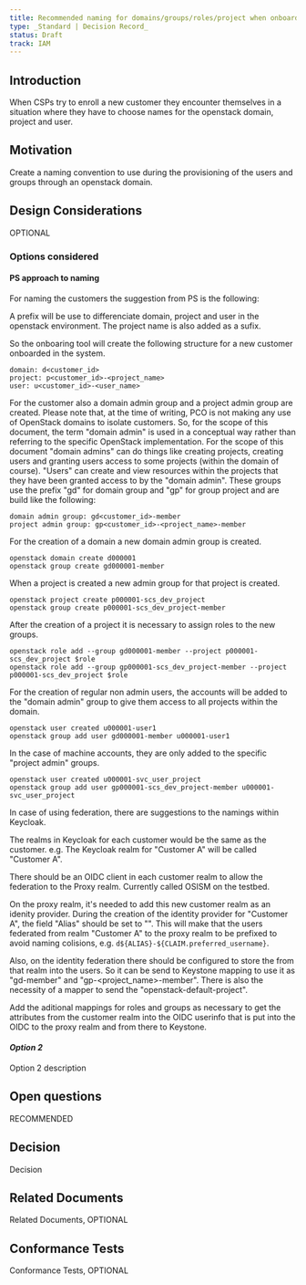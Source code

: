 ```yaml
---
title: Recommended naming for domains/groups/roles/project when onboarding new customers
type: _Standard | Decision Record_
status: Draft
track: IAM
---
```


<!---
This is a template striving to provide a starting point for
creating a standard or decision record adhering to scs-0001.
Replace at least all text which is _italic_.
See https://github.com/SovereignCloudStack/standards/blob/main/Standards/scs-0001-v1-sovereign-cloud-standards.md
--->

## Introduction

When CSPs try to enroll a new customer they encounter themselves in
a situation where they have to choose names for the openstack domain,
project and user.

## Motivation

Create a naming convention to use during the provisioning of the users and
groups through an openstack domain.

## Design Considerations

OPTIONAL

### Options considered

#### PS approach to naming

For naming the customers the suggestion from PS is the following:

A prefix will be use to differenciate domain, project and user in
the openstack environment. The project name is also added as a sufix.

So the onboaring tool will create the following structure for a new
customer onboarded in the system.

```commandline
domain: d<customer_id>
project: p<customer_id>-<project_name>
user: u<customer_id>-<user_name>
```

For the customer also a domain admin group and a project admin group are
created. Please note that, at the time of writing, PCO is not making any
use of OpenStack domains to isolate customers. So, for the scope of this
document, the term "domain admin" is used in a conceptual way rather than
referring to the specific OpenStack implementation. For the scope of this
document "domain admins" can do things like creating projects, creating
users and granting users access to some projects (within the domain of
course). "Users" can create and view resources within the projects that
they have been granted access to by the "domain admin".
These groups use the prefix "gd" for domain group and "gp" for group project
and are build like the following:

```commandline
domain admin group: gd<customer_id>-member
project admin group: gp<customer_id>-<project_name>-member
```

For the creation of a domain a new domain admin group is created.

```commandline
openstack domain create d000001
openstack group create gd000001-member
```

When a project is created a new admin group for that project is created.

```commandline
openstack project create p000001-scs_dev_project
openstack group create p000001-scs_dev_project-member
```

After the creation of a project it is necessary to assign roles to the
new groups.

```commandline
openstack role add --group gd000001-member --project p000001-scs_dev_project $role
openstack role add --group gp000001-scs_dev_project-member --project p000001-scs_dev_project $role
```

For the creation of regular non admin users, the accounts will be added
to the "domain admin" group to give them access to all projects within
the domain.

```commandline
openstack user created u000001-user1
openstack group add user gd000001-member u000001-user1
```

In the case of machine accounts, they are only added to the specific
"project admin" groups.

```commandline
openstack user created u000001-svc_user_project
openstack group add user gp000001-scs_dev_project-member u000001-svc_user_project
```

In case of using federation, there are suggestions to the namings within Keycloak.

The realms in Keycloak for each customer would be the same as the customer. e.g. The Keycloak realm for "Customer A"
will be called "Customer A".

There should be an OIDC client in each customer realm to allow the federation to the Proxy realm. Currently called OSISM 
on the testbed.

On the proxy realm, it's needed to add this new customer realm as an idenity provider. During the creation of the identity
provider for "Customer A", the field "Alias" should be set to "<customer-id>". This will make that the users federated from
realm "Customer A" to the proxy realm to be prefixed to avoid naming colisions, e.g. `d${ALIAS}-${CLAIM.preferred_username}`.

Also, on the identity federation there should be configured to store the <customer-id> from that realm into the users. So it
can be send to Keystone mapping to use it as "gd<customer-id>-member" and "gp<customer-id>-<project_name>-member". There is
also the necessity of a mapper to send the "openstack-default-project".

Add the aditional mappings for roles and groups as necessary to get the attributes from the customer realm into the OIDC 
userinfo that is put into the OIDC to the proxy realm and from there to Keystone.


#### _Option 2_

Option 2 description

## Open questions

RECOMMENDED

## Decision

Decision

## Related Documents

Related Documents, OPTIONAL

## Conformance Tests

Conformance Tests, OPTIONAL
